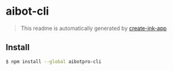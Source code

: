 # aibot-cli

> This readme is automatically generated by [create-ink-app](https://github.com/vadimdemedes/create-ink-app)

## Install

```bash
$ npm install --global aibotpro-cli
```